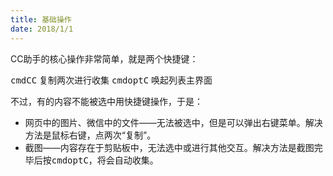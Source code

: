 ```yaml
---
title: 基础操作
date: 2018/1/1
---
```



CC助手的核心操作非常简单，就是两个快捷键：

<kbd>cmd</kbd><kbd>C</kbd><kbd>C</kbd> 复制两次进行收集
<kbd>cmd</kbd><kbd>opt</kbd><kbd>C</kbd> 唤起列表主界面

不过，有的内容不能被选中用快捷键操作，于是：

- 网页中的图片、微信中的文件——无法被选中，但是可以弹出右键菜单。解决方法是鼠标右键，点两次“复制”。
- 截图——内容存在于剪贴板中，无法选中或进行其他交互。解决方法是截图完毕后按<kbd>cmd</kbd><kbd>opt</kbd><kbd>C</kbd>，将会自动收集。

